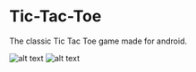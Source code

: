 # Tic-Tac-Toe
The classic Tic Tac Toe game made for android.

![alt text](https://image.ibb.co/jcWuHm/sc1.png) 
![alt text](https://image.ibb.co/n19ycm/sc2.png)
